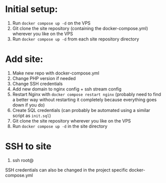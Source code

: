 # Initial setup:
1. Run `docker compose up -d` on the VPS
2. Git clone the site repository (containing the docker-compose.yml) wherever you like on the VPS
3. Run `docker compose up -d` from each site repository directory

# Add site:
1. Make new repo with docker-compose.yml
2. Change PHP version if needed
3. Change SSH credentials
3. Add new domain to nginx config + ssh stream config
4. Restart Nginx with `docker compose restart nginx` (probably need to find a better way without restarting it completely because everything goes down if you do)
5. Create SQL credentials (can probably be automated using a similar script as `init.sql`)
6. Git clone the site repository wherever you like on the VPS
7. Run `docker compose up -d` in the site directory

# SSH to site
1. ssh root@<domain>

SSH credentials can also be changed in the project specific docker-compose.yml
